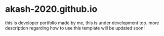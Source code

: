 # akash-2020.github.io

this is developer portfolio made by me, this is under development too. more description regarding how to use this template will be updated soon!
